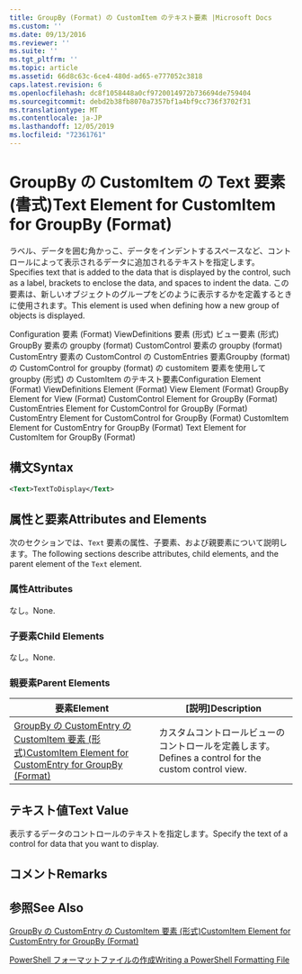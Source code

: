 ```yaml
---
title: GroupBy (Format) の CustomItem のテキスト要素 |Microsoft Docs
ms.custom: ''
ms.date: 09/13/2016
ms.reviewer: ''
ms.suite: ''
ms.tgt_pltfrm: ''
ms.topic: article
ms.assetid: 66d8c63c-6ce4-480d-ad65-e777052c3818
caps.latest.revision: 6
ms.openlocfilehash: dc8f1058448a0cf9720014972b736694de759404
ms.sourcegitcommit: debd2b38fb8070a7357bf1a4bf9cc736f3702f31
ms.translationtype: MT
ms.contentlocale: ja-JP
ms.lasthandoff: 12/05/2019
ms.locfileid: "72361761"
---
```

# <a name="text-element-for-customitem-for-groupby-format"></a><span data-ttu-id="b01a6-102">GroupBy の CustomItem の Text 要素 (書式)</span><span class="sxs-lookup"><span data-stu-id="b01a6-102">Text Element for CustomItem for GroupBy (Format)</span></span>

<span data-ttu-id="b01a6-103">ラベル、データを囲む角かっこ、データをインデントするスペースなど、コントロールによって表示されるデータに追加されるテキストを指定します。</span><span class="sxs-lookup"><span data-stu-id="b01a6-103">Specifies text that is added to the data that is displayed by the control, such as a label, brackets to enclose the data, and spaces to indent the data.</span></span> <span data-ttu-id="b01a6-104">この要素は、新しいオブジェクトのグループをどのように表示するかを定義するときに使用されます。</span><span class="sxs-lookup"><span data-stu-id="b01a6-104">This element is used when defining how a new group of objects is displayed.</span></span>

<span data-ttu-id="b01a6-105">Configuration 要素 (Format) ViewDefinitions 要素 (形式) ビュー要素 (形式) GroupBy 要素の groupby (format) CustomControl 要素の groupby (format) CustomEntry 要素の CustomControl の CustomEntries 要素Groupby (format) の CustomControl for groupby (format) の customitem 要素を使用して groupby (形式) の CustomItem のテキスト要素</span><span class="sxs-lookup"><span data-stu-id="b01a6-105">Configuration Element (Format) ViewDefinitions Element (Format) View Element (Format) GroupBy Element for View (Format) CustomControl Element for GroupBy (Format) CustomEntries Element for CustomControl for GroupBy (Format) CustomEntry Element for CustomControl for GroupBy (Format) CustomItem Element for CustomEntry for GroupBy (Format) Text Element for CustomItem for GroupBy (Format)</span></span>

## <a name="syntax"></a><span data-ttu-id="b01a6-106">構文</span><span class="sxs-lookup"><span data-stu-id="b01a6-106">Syntax</span></span>

```xml
<Text>TextToDisplay</Text>
```

## <a name="attributes-and-elements"></a><span data-ttu-id="b01a6-107">属性と要素</span><span class="sxs-lookup"><span data-stu-id="b01a6-107">Attributes and Elements</span></span>

<span data-ttu-id="b01a6-108">次のセクションでは、`Text` 要素の属性、子要素、および親要素について説明します。</span><span class="sxs-lookup"><span data-stu-id="b01a6-108">The following sections describe attributes, child elements, and the parent element of the `Text` element.</span></span>

### <a name="attributes"></a><span data-ttu-id="b01a6-109">属性</span><span class="sxs-lookup"><span data-stu-id="b01a6-109">Attributes</span></span>

<span data-ttu-id="b01a6-110">なし。</span><span class="sxs-lookup"><span data-stu-id="b01a6-110">None.</span></span>

### <a name="child-elements"></a><span data-ttu-id="b01a6-111">子要素</span><span class="sxs-lookup"><span data-stu-id="b01a6-111">Child Elements</span></span>

<span data-ttu-id="b01a6-112">なし。</span><span class="sxs-lookup"><span data-stu-id="b01a6-112">None.</span></span>

### <a name="parent-elements"></a><span data-ttu-id="b01a6-113">親要素</span><span class="sxs-lookup"><span data-stu-id="b01a6-113">Parent Elements</span></span>

|<span data-ttu-id="b01a6-114">要素</span><span class="sxs-lookup"><span data-stu-id="b01a6-114">Element</span></span>|<span data-ttu-id="b01a6-115">[説明]</span><span class="sxs-lookup"><span data-stu-id="b01a6-115">Description</span></span>|
|-------------|-----------------|
|[<span data-ttu-id="b01a6-116">GroupBy の CustomEntry の CustomItem 要素 (形式)</span><span class="sxs-lookup"><span data-stu-id="b01a6-116">CustomItem Element for CustomEntry for GroupBy (Format)</span></span>](./customitem-element-for-customentry-for-groupby-format.md)|<span data-ttu-id="b01a6-117">カスタムコントロールビューのコントロールを定義します。</span><span class="sxs-lookup"><span data-stu-id="b01a6-117">Defines a control for the custom control view.</span></span>|

## <a name="text-value"></a><span data-ttu-id="b01a6-118">テキスト値</span><span class="sxs-lookup"><span data-stu-id="b01a6-118">Text Value</span></span>

<span data-ttu-id="b01a6-119">表示するデータのコントロールのテキストを指定します。</span><span class="sxs-lookup"><span data-stu-id="b01a6-119">Specify the text of a control for data that you want to display.</span></span>

## <a name="remarks"></a><span data-ttu-id="b01a6-120">コメント</span><span class="sxs-lookup"><span data-stu-id="b01a6-120">Remarks</span></span>

## <a name="see-also"></a><span data-ttu-id="b01a6-121">参照</span><span class="sxs-lookup"><span data-stu-id="b01a6-121">See Also</span></span>

[<span data-ttu-id="b01a6-122">GroupBy の CustomEntry の CustomItem 要素 (形式)</span><span class="sxs-lookup"><span data-stu-id="b01a6-122">CustomItem Element for CustomEntry for GroupBy (Format)</span></span>](./customitem-element-for-customentry-for-groupby-format.md)

[<span data-ttu-id="b01a6-123">PowerShell フォーマットファイルの作成</span><span class="sxs-lookup"><span data-stu-id="b01a6-123">Writing a PowerShell Formatting File</span></span>](./writing-a-powershell-formatting-file.md)
